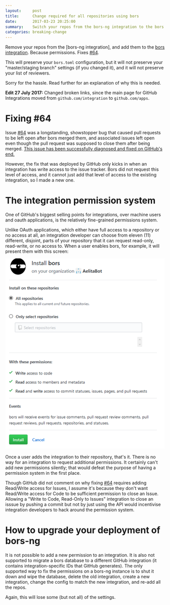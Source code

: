 ```yaml
---
layout:     post
title:      Change required for all repositories using bors
date:       2017-03-23 20:25:00
summary:    Switch your repos from the bors-ng integration to the bors integration
categories: breaking-change
---
```


Remove your repos from the [bors-ng integration],
and add them to the [bors integration].
Because permissions.
Fixes [#64].

This will preserve your `bors.toml` configuration,
but it will not preserve your "master/staging branch" settings (if you changed it),
and it will not preserve your list of reviewers.

Sorry for the hassle.
Read further for an explanation of why this is needed.

**Edit 27 July 2017:** Changed broken links, since the main page for GitHub Integrations moved from `github.com/integration` to `github.com/apps`.

[#64]: https://github.com/bors-ng/bors-ng/issues/64
[bors integration]: https://github.com/apps/bors


Fixing #64
==========

Issue [#64] was a longstanding,
showstopper bug that caused pull requests to be left open after bors merged them,
and associated issues left open even though the pull request was supposed to close them after being merged.
[This issue has been successfully diagnosed and fixed on GitHub's end.][github's post]

However, the fix that was deployed by GitHub only kicks in when an integration has write access to the issue tracker.
Bors did not request this level of access, and it cannot just add that level of access to the existing integration,
so I made a new one.

[github's post]: https://platform.github.community/t/pushing-a-pull-request-doesnt-close-it/1112/5


The integration permission system
=================================

One of GitHub's biggest selling points for integrations,
over machine users and oauth applications,
is the relatively fine-grained permissions system.

Unlike OAuth applications, which either have full access to a repository or no access at all,
an integration developer can choose from eleven (11) different, disjoint,
parts of your repository that it can request read-only, read-write, or no access to.
When a user enables bors, for example, it will present them with this screen:

<div class="gallery">
<img alt="Install on your repositories. With these permissions: write access to code, read access to members and metadata, read and write access to commit statuses, issues, pages, and pull requests" src="/images/perms-screenie.png">
</div>

Once a user adds the integration to their repository, that's it.
There is no way for an integration to request additional permissions.
It certainly can't add new permissions silently;
that would defeat the purpose of having a permission system in the first place.

Though GitHub did not comment on why fixing [#64] requires adding Read/Write access for Issues,
I assume it's because they don't want Read/Write access for Code to be sufficient permission to close an Issue.
Allowing a "Write to Code, Read-Only to Issues" integration to close an isssue by pushing a commit
but not by just using the API would incentivise integration developers to hack around the permission system.


How to upgrade your deployment of bors-ng
=========================================

It is not possible to add a new permission to an integration.
It is also not supported to migrate a bors database to a different GitHub integration (it contains integration-specific IDs that GitHub generates).
The only supported way to fix the permissions on a bors-ng instance is to shut it down and wipe the database,
delete the old integration,
create a new integration,
change the config to match the new integration,
and re-add all the repos.

Again, this will lose some (but not all) of the settings.

